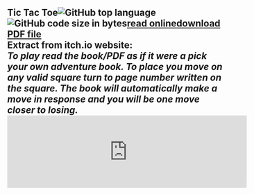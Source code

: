 ## Tic Tac Toe<!-- META An unbeatable amalgamation of a pick your own adventure book and the game naughts and crosses META -->![GitHub top language](https://img.shields.io/github/languages/top/ollielynas/tick-tack-toe-book )![GitHub code size in bytes](https://img.shields.io/github/languages/code-size/ollielynas/tick-tack-toe-book )[read online](https://itch.io/embed-upload/7949497?color=bdf567)[download PDF file](https://ollie-lynas.itch.io/the-ultimate-guide-to-naughts-and-crosses/purchase)<br>Extract from itch.io website:<br>*To play read the book/PDF as if it were a pick your own adventure book. To place you move on any valid square turn to page number written on the square. The book will automatically make a move in response and you will be one move closer to losing.*<br><iframe frameborder="0" src="https://itch.io/embed/2078262" width="552" height="167"><a href="https://ollie-lynas.itch.io/the-ultimate-guide-to-naughts-and-crosses">The Ultimate Guide To Tic Tac Toe by Ollie lynas</a></iframe>
<!-- LAST EDITED Wed Nov  8 14:23:42 2023 LAST EDITED-->